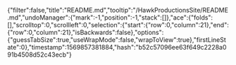 {"filter":false,"title":"README.md","tooltip":"/HawkProductionsSite/README.md","undoManager":{"mark":-1,"position":-1,"stack":[]},"ace":{"folds":[],"scrolltop":0,"scrollleft":0,"selection":{"start":{"row":0,"column":21},"end":{"row":0,"column":21},"isBackwards":false},"options":{"guessTabSize":true,"useWrapMode":false,"wrapToView":true},"firstLineState":0},"timestamp":1569857381884,"hash":"b52c57096ee63f649c2228a091b4508d52c43ecb"}